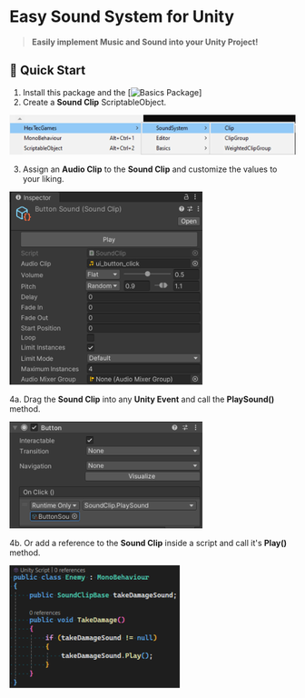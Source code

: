 <h1>
    Easy Sound System for Unity
</h1>

> **Easily implement Music and Sound into your Unity Project!**

## 🚀 Quick Start

1. Install this package and the [![Basics Package](https://github.com/Gruhlum/Basics)]
2. Create a **Sound Clip** ScriptableObject.

<img src="Documentation/Images/QuickStart/image1.png">

3. Assign an **Audio Clip** to the **Sound Clip** and customize the values to your liking.

<img src="Documentation/Images/QuickStart/image2.png">

4a. Drag the **Sound Clip** into any **Unity Event** and call the **PlaySound()** method.

<img src="Documentation/Images/QuickStart/image3.png">

4b. Or add a reference to the **Sound Clip** inside a script and call it's **Play()** method.

<img src="Documentation/Images/QuickStart/image4.png">



